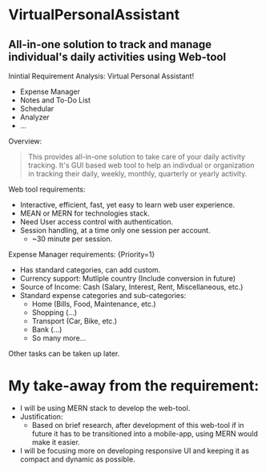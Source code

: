 # VirtualPersonalAssistant
## All-in-one solution to track and manage individual's daily activities using Web-tool

Inintial Requirement Analysis: Virtual Personal Assistant!
* Expense Manager
* Notes and To-Do List
* Schedular
* Analyzer
* ...

Overview:
> This provides all-in-one solution to take care of your daily activity tracking. It's GUI based web tool to help an indivdual or organization in tracking their daily, weekly, monthly, quarterly or yearly activity.

Web tool requirements:
+ Interactive, efficient, fast, yet easy to learn web user experience.
+ MEAN or MERN for technologies stack.
+ Need User access control with authentication.
+ Session handling, at a time only one session per account.
  - ~30 minute per session.

Expense Manager requirements: {Priority=1}
+ Has standard categories, can add custom.
+ Currency support: Mutliple country (Include conversion in future)
+ Source of Income: Cash (Salary, Interest, Rent, Miscellaneous, etc.)
+ Standard expense categories and sub-categories:
  - Home (Bills, Food, Maintenance, etc.)
  - Shopping (...)
  - Transport (Car, Bike, etc.)
  - Bank (...)
  - So many more...

Other tasks can be taken up later.

# My take-away from the requirement:
+ I will be using MERN stack to develop the web-tool.
+ Justification:
  - Based on brief research, after development of this web-tool if in future it has to be transitioned into a mobile-app, using MERN would make it easier.
+ I will be focusing more on developing responsive UI and keeping it as compact and dynamic as possible.
